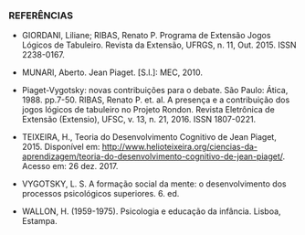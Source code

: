 ### REFERÊNCIAS


- GIORDANI, Liliane; RIBAS, Renato P. Programa de Extensão Jogos Lógicos de Tabuleiro. Revista da Extensão, UFRGS, n. 11, Out. 2015. ISSN 2238-0167.

- MUNARI, Aberto. Jean Piaget. [S.l.]: MEC, 2010.

- Piaget-Vygotsky: novas contribuições para o debate. São  Paulo:  Ática, 1988. pp.7-50.
RIBAS, Renato P. et. al. A presença e a contribuição dos jogos lógicos de tabuleiro no Projeto Rondon. Revista Eletrônica de Extensão (Extensio), UFSC, v. 13, n. 21, 2016. ISSN 1807-0221.

- TEIXEIRA, H., Teoria do Desenvolvimento Cognitivo de Jean Piaget, 2015. Disponível em: <http://www.helioteixeira.org/ciencias-da-aprendizagem/teoria-do-desenvolvimento-cognitivo-de-jean-piaget/>. Acesso em: 26 dez. 2017.

- VYGOTSKY, L. S. A formação social da mente: o desenvolvimento dos processos psicológicos superiores. 6. ed.

- WALLON, H. (1959-1975). Psicologia e educação da infância. Lisboa, Estampa.
